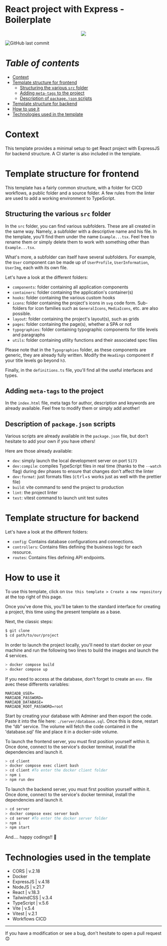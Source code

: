 # React project with Express - Boilerplate

<p align="center">
  <a href="https://skillicons.dev">
    <img src="https://skillicons.dev/icons?i=ts,react,tailwind,express,vite" />
  </a>
</p>

![GitHub last commit](https://img.shields.io/badge/last%20update-19%20/12%20/2024-red)

# **_Table of contents_**

- [Context](https://github.com/CalcagnoLoicreact-fastapi-boilerplate?tab=readme-ov-file#context)
- [Template structure for frontend](https://github.com/CalcagnoLoic/react-fastapi-boilerplate?tab=readme-ov-file#template-structure-for-frontend)
  - [Structuring the various `src` folder](https://github.com/CalcagnoLoic/react-fastapi-boilerplate?tab=readme-ov-file#structuring-the-various-src-folder)
  - [Adding `meta-tags` to the project](https://github.com/CalcagnoLoic/react-fastapi-boilerplate?tab=readme-ov-file#how-to-use-it)
  - [Description of `package.json` scripts](https://github.com/CalcagnoLoic/react-fastapi-boilerplate?tab=readme-ov-file#how-to-use-it)
- [Template structure for backend](https://github.com/CalcagnoLoic/react-fastapi-boilerplate?tab=readme-ov-file#template-structure-for-backend)
- [How to use it](https://github.com/CalcagnoLoic/react-fastapi-boilerplate?tab=readme-ov-file#how-to-use-it)
- [Technologies used in the template](https://github.com/CalcagnoLoic/react-fastapi-boilerplate?tab=readme-ov-file#technologies-used-in-the-template)

# Context

This template provides a minimal setup to get React project with ExpressJS for backend structure. A CI starter is also included in the template.

# Template structure for frontend

This template has a fairly common structure, with a folder for CICD workflows, a public folder and a source folder. A few rules from the linter are used to add a working environment to TypeScript.

## Structuring the various `src` folder

In the `src` folder, you can find various subfolders. These are all created in the same way. Namely, a subfolder with a descriptive name and his file. In the template, you'll find them under the name `Example...tsx`. Feel free to rename them or simply delete them to work with something other than `Example...tsx`.

What's more, a subfolder can itself have several subfolders. For example, the `User` component can be made up of `UserProfile`, `UserInformation`, `UserImg`, each with its own file.

Let's have a look at the different folders:

- `components`: folder containing all application components
- `containers`: folder containing the application's container(s)
- `hooks`: folder containing the various custom hooks
- `icons`: folder containing the project's icons in `svg` code form. Sub-folders for icon families such as `GeneralIcons`, `MediaIcons`, etc. are also possible.
- `layout`: folder containing the project's layout(s), such as grids
- `pages`: folder containing the page(s), whether a SPA or not
- `typographies`: folder containing typographic components for title levels and paragraphs
- `utils`: folder containing utility functions and their associated spec files

Please note that in the `Typographies` folder, as these components are generic, they are already fully written. Modify the `Headings` component if your title levels go beyond `h3`.

Finally, in the `definitions.ts` file, you'll find all the useful interfaces and types.

## Adding `meta-tags` to the project

In the `index.html` file, meta tags for author, description and keywords are already available. Feel free to modify them or simply add another!

## Description of `package.json` scripts

Various scripts are already available in the `package.json` file, but don't hesitate to add your own if you have others!

Here are those already available:

- `dev`: simply launch the local development server on port `5173`
- `dev:compile`: compiles TypeScript files in real time (thanks to the `--watch` flag) during dev phases to ensure that changes don't affect the linter
- `dev:format`: just formats files (<kbd>ctrl</kbd>+<kbd>s</kbd> works just as well with the prettier file)
- `build`: vite command to send the project to production
- `lint`: the project linter
- `test`: vitest command to launch unit test suites

# Template structure for backend

Let's have a look at the different folders:

- `config`: Contains database configurations and connections.
- `controllers`: Contains files defining the business logic for each resource.
- `routes`: Contains files defining API endpoints.

# How to use it

To use this template, click on `Use this template > Create a new repository` at the top right of this page.

Once you've done this, you'll be taken to the standard interface for creating a project, this time using the present template as a base.

Next, the classic steps:

```bash
$ git clone
$ cd path/to/our/project
```

In order to launch the project locally, you'll need to start docker on your machine and run the following two lines to build the images and launch the 4 services.

```bash
> docker compose build
> docker compose up
```

If you need to access at the database, don't forget to create an `env.` file avec these differents variables:

```env
MARIADB_USER=
MARIADB_PASSWORD=
MARIADB_DATABASE=
MARIADB_ROOT_PASSWORD=root
```

Start by creating your database with Adminer and then export the code. Paste it into the file here: `./server/database.sql`. Once this is done, restart the “db” service. The volume will fetch the code contained in the 'database.sql' file and place it in a docker-side volume. 

To launch the frontend server, you must first position yourself within it. Once done, connect to the service's docker terminal, install the dependencies and launch it.

```bash
> cd client
> docker compose exec client bash
> cd client #To enter the docker client folder
> npm i
> npm run dev
```

To launch the backend server, you must first position yourself within it. Once done, connect to the service's docker terminal, install the dependencies and launch it.

```bash
> cd server
> docker compose exec server bash
> cd server #To enter the docker server folder
> npm i
> npm start
```

And.... happy codings!! 🥳

# Technologies used in the template

- CORS | v.2.18
- Docker
- ExpressJS | v.4.18
- NodeJS | v.21.7
- React | v.18.3
- TailwindCSS | v.3.4
- TypeScript | v.5.6
- Vite | v.5.4
- Vitest | v.2.1
- Workflows CICD

---

If you have a modification or see a bug, don't hesitate to open a pull request 😊
